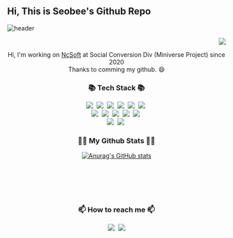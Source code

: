 ## Hi,  This is Seobee's Github Repo
![header](https://capsule-render.vercel.app/api?type=slice&color=gradient&height=160&section=header&text=Hi!%20I'm%20Seobee!&fontAlign=50&fontAlignY=70&fontSize=90&fontColor=000000)
<p align="right">
  <a href="https://hits.seeyoufarm.com"><img src="https://hits.seeyoufarm.com/api/count/incr/badge.svg?url=https%3A%2F%2Fgithub.com%2Fhyeinisfree&count_bg=%2341B883&title_bg=%23CDC2C2&icon=github.svg&icon_color=%23E7E7E7&title=hits&edge_flat=false"/></a>
</p>

<p align="center">
Hi, I'm working on <a href="https://kr.ncsoft.com/">NcSoft</a> at Social Conversion Div (Miniverse Project) since 2020<br>
Thanks to comming my github. 😄
</p>

<h3 align="center">📚 Tech Stack 📚</h3>
<p align="center">
  <img src="https://img.shields.io/badge/C++-00599C?style=flat-square&logo=C%2B%2B&logoColor=white"/></a>&nbsp 
  <img src="https://img.shields.io/badge/.net-512BD4?style=flat-square&logo=.Net&logoColor=white"/></a>&nbsp 
  <img src="https://img.shields.io/badge/Java-007396?style=flat-square&logo=Java&logoColor=white"/></a>&nbsp
  <img src="https://img.shields.io/badge/Python-3766AB?style=flat-square&logo=Python&logoColor=white"/></a>&nbsp 
  <img src="https://img.shields.io/badge/PHP-777BB4?style=flat-square&logo=PHP&logoColor=white"/></a>&nbsp 
  <img src="https://img.shields.io/badge/Spring Boot-6DB33F?style=flat-square&logo=Spring Boot&logoColor=white"/></a>&nbsp 
  <br>
  <img src="https://img.shields.io/badge/Mysql-E6B91E?style=flat-square&logo=MySql&logoColor=white"/></a>&nbsp 
  <img src="https://img.shields.io/badge/MSsql-E6B91E?style=flat-square&logo=MySql&logoColor=white"/></a>&nbsp 
  <img src="https://img.shields.io/badge/MongoDB-47A248?style=flat-square&logo=MongoDB&logoColor=white"/></a>&nbsp 
  <img src="https://img.shields.io/badge/Apache Cassandra-1287B1?style=flat-square&logo=Apache Cassandra&logoColor=white"/></a>&nbsp 
  <img src="https://img.shields.io/badge/Redis-FF4438?style=flat-square&logo=Redis&logoColor=white"/></a>&nbsp 
  <br>
  <img src="https://img.shields.io/badge/Apache Kafka-231F20?style=flat-square&logo=Apache Kafka&logoColor=white"/></a>&nbsp 
  <img src="https://img.shields.io/badge/Elastic Stack-005571?style=flat-square&logo=Elastic Stack&logoColor=white"/></a>&nbsp 
  
</p>
<h3 align="center">👩‍💻 My Github Stats 👩‍💻</h3>
<div align="center">

[![Anurag's GitHub stats](https://github-readme-stats.vercel.app/api?username=hyeinisfree&hide_title=true&show_icons=true&include_all_commits=true&disable_animations=true&theme=vue)](https://github.com/anuraghazra/github-readme-stats)
</div>

<br>
<br>
<br>
<br>
<h3 align="center">📫 How to reach me 📫</h3>
<p align="center">
  <a href="https://www.instagram.com/seobee_myeong/"><img src="https://img.shields.io/badge/Instagram-E4405F?style=flat-square&logo=Instagram&logoColor=white&link=https://www.instagram.com/seobee_myeong/"/></a>&nbsp
  <a href="mailto:oaudtjq@gmail.com"><img src="https://img.shields.io/badge/Gmail-d14836?style=flat-square&logo=Gmail&logoColor=white&link=oaudtjq@gmail.com"/></a>
</p>
<!--
**Seobeeee/Seobeeee** is a ✨ _special_ ✨ repository because its `README.md` (this file) appears on your GitHub profile.

Here are some ideas to get you started:

- 🔭 I’m currently working on ...
- 🌱 I’m currently learning ...
- 👯 I’m looking to collaborate on ...
- 🤔 I’m looking for help with ...
- 💬 Ask me about ...
- 📫 How to reach me: ...
- 😄 Pronouns: ...
- ⚡ Fun fact: ...
--!>

